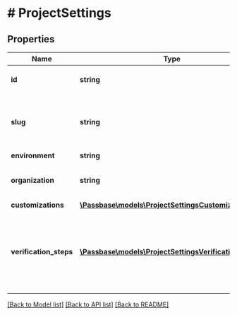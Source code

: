 # # ProjectSettings

## Properties

Name | Type | Description | Notes
------------ | ------------- | ------------- | -------------
**id** | **string** | Unique ID of the project | [optional] 
**slug** | **string** | Slugs are meant to be a way to verify people just with the link | [optional] 
**environment** | **string** |  | [optional] 
**organization** | **string** | Name of the organization that owns this project | [optional] 
**customizations** | [**\Passbase\models\ProjectSettingsCustomizations**](ProjectSettingsCustomizations.md) |  | [optional] 
**verification_steps** | [**\Passbase\models\ProjectSettingsVerificationSteps[]**](ProjectSettingsVerificationSteps.md) | List of the steps through which the user must go through to complete their verification | [optional] 

[[Back to Model list]](../../README.md#documentation-for-models) [[Back to API list]](../../README.md#documentation-for-api-endpoints) [[Back to README]](../../README.md)


